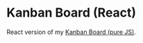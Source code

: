 # Kanban Board (React)

React version of my [Kanban Board (pure JS)](https://github.com/g5-freemen/Kanban-board).